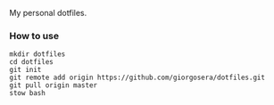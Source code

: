 My personal dotfiles.

### How to use
```
mkdir dotfiles
cd dotfiles
git init
git remote add origin https://github.com/giorgosera/dotfiles.git
git pull origin master
stow bash
```